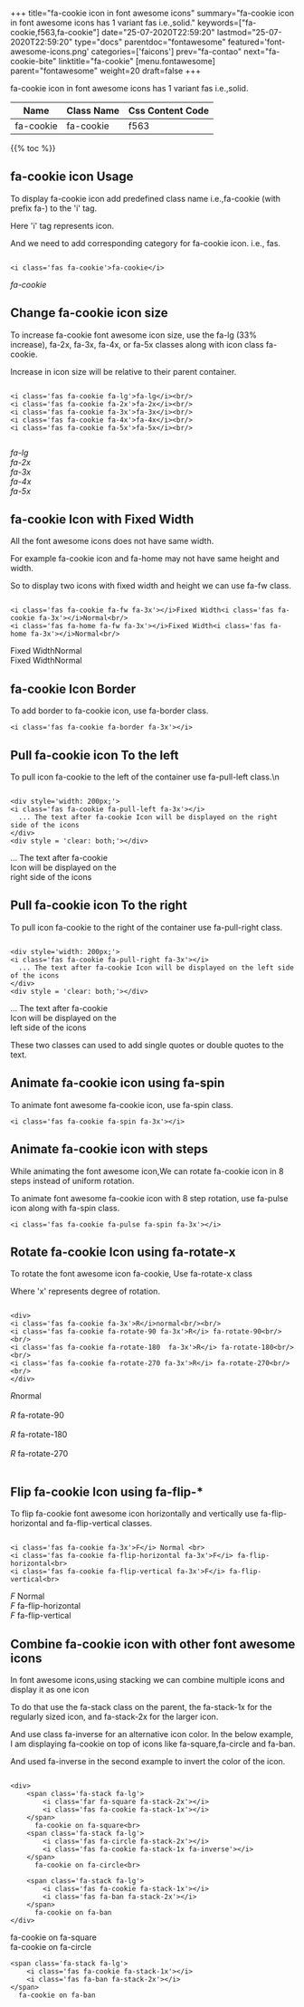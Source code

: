 +++
title="fa-cookie icon in font awesome icons"
summary="fa-cookie icon in font awesome icons has 1 variant fas i.e.,solid."
keywords=["fa-cookie,f563,fa-cookie"]
date="25-07-2020T22:59:20"
lastmod="25-07-2020T22:59:20"
type="docs"
parentdoc="fontawesome"
featured='font-awesome-icons.png'
categories=['faicons']
prev="fa-contao"
next="fa-cookie-bite"
linktitle="fa-cookie"
[menu.fontawesome]
parent="fontawesome"
weight=20
draft=false
+++


fa-cookie icon in font awesome icons has 1 variant fas i.e.,solid.

<div class='table-responsive'><table class='table'><thead><tr><th>Name</th><th>Class Name</th><th>Css Content Code</th></tr></thead><tbody><tr><td>fa-cookie</td><td>fa-cookie</td><td>f563</td></tr></tbody></table></div>


{{% toc %}}


## fa-cookie icon Usage

To display fa-cookie icon add predefined class name i.e.,fa-cookie (with prefix fa-) to the 'i' tag.

Here 'i' tag represents icon.

And we need to add corresponding category for fa-cookie icon. i.e., fas.


```

<i class='fas fa-cookie'>fa-cookie</i>
```

<i class='fas fa-cookie'>fa-cookie</i>




## Change fa-cookie icon size
To increase fa-cookie font awesome icon size, use the fa-lg (33% increase), fa-2x, fa-3x, fa-4x, or fa-5x classes along with icon class fa-cookie.

Increase in icon size will be relative to their parent container. 

```

<i class='fas fa-cookie fa-lg'>fa-lg</i><br/>
<i class='fas fa-cookie fa-2x'>fa-2x</i><br/>
<i class='fas fa-cookie fa-3x'>fa-3x</i><br/>
<i class='fas fa-cookie fa-4x'>fa-4x</i><br/>
<i class='fas fa-cookie fa-5x'>fa-5x</i><br/>
            
```

<i class='fas fa-cookie fa-lg'>fa-lg</i><br/>
<i class='fas fa-cookie fa-2x'>fa-2x</i><br/>
<i class='fas fa-cookie fa-3x'>fa-3x</i><br/>
<i class='fas fa-cookie fa-4x'>fa-4x</i><br/>
<i class='fas fa-cookie fa-5x'>fa-5x</i><br/>
            



## fa-cookie Icon with Fixed Width 

All the font awesome icons does not have same width.

For example fa-cookie icon and fa-home may not have same height and width.

So to display two icons with fixed width and height we can use fa-fw class.


```

<i class='fas fa-cookie fa-fw fa-3x'></i>Fixed Width<i class='fas fa-cookie fa-3x'></i>Normal<br/>
<i class='fas fa-home fa-fw fa-3x'></i>Fixed Width<i class='fas fa-home fa-3x'></i>Normal<br/>
```

<i class='fas fa-cookie fa-fw fa-3x'></i>Fixed Width<i class='fas fa-cookie fa-3x'></i>Normal<br/>
<i class='fas fa-home fa-fw fa-3x'></i>Fixed Width<i class='fas fa-home fa-3x'></i>Normal<br/>



## fa-cookie Icon Border 

To add border to fa-cookie icon, use fa-border class.


```
<i class='fas fa-cookie fa-border fa-3x'></i>

```
<i class='fas fa-cookie fa-border fa-3x'></i>





## Pull fa-cookie icon To the left

To pull icon fa-cookie to the left of the container use fa-pull-left class.\n

```

<div style='width: 200px;'>
<i class='fas fa-cookie fa-pull-left fa-3x'></i>
  ... The text after fa-cookie Icon will be displayed on the right side of the icons
</div>
<div style = 'clear: both;'></div>
```

<div style='width: 200px;'>
<i class='fas fa-cookie fa-pull-left fa-3x'></i>
  ... The text after fa-cookie Icon will be displayed on the right side of the icons
</div>
<div style = 'clear: both;'></div>




## Pull fa-cookie icon To the right
To pull icon fa-cookie to the right of the container use fa-pull-right class.

```

<div style='width: 200px;'>
<i class='fas fa-cookie fa-pull-right fa-3x'></i>
  ... The text after fa-cookie Icon will be displayed on the left side of the icons
</div>
<div style = 'clear: both;'></div>
```

<div style='width: 200px;'>
<i class='fas fa-cookie fa-pull-right fa-3x'></i>
  ... The text after fa-cookie Icon will be displayed on the left side of the icons
</div>
<div style = 'clear: both;'></div>

These two classes can used to add single quotes or double quotes to the text.


## Animate fa-cookie icon using fa-spin
To animate font awesome fa-cookie icon, use fa-spin class.

```
<i class='fas fa-cookie fa-spin fa-3x'></i>
```
<i class='fas fa-cookie fa-spin fa-3x'></i>




## Animate fa-cookie icon with steps
While animating the font awesome icon,We can rotate fa-cookie icon in 8 steps instead of uniform rotation.

To animate font awesome fa-cookie icon with 8 step rotation, use fa-pulse icon along with fa-spin class.


```
<i class='fas fa-cookie fa-pulse fa-spin fa-3x'></i>

```
<i class='fas fa-cookie fa-pulse fa-spin fa-3x'></i>





## Rotate fa-cookie Icon using fa-rotate-x
To rotate the font awesome icon fa-cookie, Use fa-rotate-x class

Where 'x' represents degree of rotation.


```

<div>
<i class='fas fa-cookie fa-3x'>R</i>normal<br/><br/>
<i class='fas fa-cookie fa-rotate-90 fa-3x'>R</i> fa-rotate-90<br/><br/> 
<i class='fas fa-cookie fa-rotate-180  fa-3x'>R</i> fa-rotate-180<br/><br/> 
<i class='fas fa-cookie fa-rotate-270 fa-3x'>R</i> fa-rotate-270<br/><br/>
</div>
```

<div>
<i class='fas fa-cookie fa-3x'>R</i>normal<br/><br/>
<i class='fas fa-cookie fa-rotate-90 fa-3x'>R</i> fa-rotate-90<br/><br/> 
<i class='fas fa-cookie fa-rotate-180  fa-3x'>R</i> fa-rotate-180<br/><br/> 
<i class='fas fa-cookie fa-rotate-270 fa-3x'>R</i> fa-rotate-270<br/><br/>
</div>




## Flip fa-cookie Icon using fa-flip-*
To flip fa-cookie font awesome icon horizontally and vertically use fa-flip-horizontal and fa-flip-vertical classes. 

```

<i class='fas fa-cookie fa-3x'>F</i> Normal <br>
<i class='fas fa-cookie fa-flip-horizontal fa-3x'>F</i> fa-flip-horizontal<br>
<i class='fas fa-cookie fa-flip-vertical fa-3x'>F</i> fa-flip-vertical<br>
```

<i class='fas fa-cookie fa-3x'>F</i> Normal <br>
<i class='fas fa-cookie fa-flip-horizontal fa-3x'>F</i> fa-flip-horizontal<br>
<i class='fas fa-cookie fa-flip-vertical fa-3x'>F</i> fa-flip-vertical<br>




## Combine fa-cookie icon with other font awesome icons
In font awesome icons,using stacking we can combine multiple icons and display it as one icon 

To do that use the fa-stack class on the parent, the fa-stack-1x for the regularly sized icon, and fa-stack-2x for the larger icon.

And use class fa-inverse for an alternative icon color. 
In the below example, I am displaying fa-cookie on top of icons like fa-square,fa-circle and fa-ban.

And used fa-inverse in the second example to invert the color of the icon.

```

<div>
    <span class='fa-stack fa-lg'>
        <i class='far fa-square fa-stack-2x'></i>
        <i class='fas fa-cookie fa-stack-1x'></i>
    </span>
      fa-cookie on fa-square<br>
    <span class='fa-stack fa-lg'>
        <i class='fas fa-circle fa-stack-2x'></i>
        <i class='fas fa-cookie fa-stack-1x fa-inverse'></i>
    </span>
      fa-cookie on fa-circle<br>

    <span class='fa-stack fa-lg'>
        <i class='fas fa-cookie fa-stack-1x'></i>
        <i class='fas fa-ban fa-stack-2x'></i>
    </span>
      fa-cookie on fa-ban
</div>
```

<div>
    <span class='fa-stack fa-lg'>
        <i class='far fa-square fa-stack-2x'></i>
        <i class='fas fa-cookie fa-stack-1x'></i>
    </span>
      fa-cookie on fa-square<br>
    <span class='fa-stack fa-lg'>
        <i class='fas fa-circle fa-stack-2x'></i>
        <i class='fas fa-cookie fa-stack-1x fa-inverse'></i>
    </span>
      fa-cookie on fa-circle<br>

    <span class='fa-stack fa-lg'>
        <i class='fas fa-cookie fa-stack-1x'></i>
        <i class='fas fa-ban fa-stack-2x'></i>
    </span>
      fa-cookie on fa-ban
</div>






